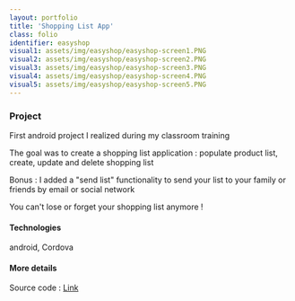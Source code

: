 ```yaml
---
layout: portfolio
title: 'Shopping List App'
class: folio
identifier: easyshop
visual1: assets/img/easyshop/easyshop-screen1.PNG
visual2: assets/img/easyshop/easyshop-screen2.PNG
visual3: assets/img/easyshop/easyshop-screen3.PNG
visual4: assets/img/easyshop/easyshop-screen4.PNG
visual5: assets/img/easyshop/easyshop-screen5.PNG
---
```

### Project

First android project I realized during my classroom training

The goal was to create a shopping list application : populate product list, create, update and delete shopping list

Bonus : I added a "send list" functionality to send your list to your family or friends by email or social network

You can't lose or forget your shopping list anymore !

#### Technologies 

android, Cordova

#### More details

Source code : [Link](https://github.com/GeorgiaLR/EasyShop)